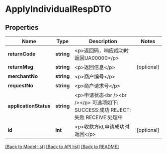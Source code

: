 # ApplyIndividualRespDTO

## Properties
Name | Type | Description | Notes
------------ | ------------- | ------------- | -------------
**returnCode** | **string** | &lt;p&gt;返回码，响应成功时返回UA00000&lt;/p&gt; | 
**returnMsg** | **string** | &lt;p&gt;返回信息&lt;/p&gt; | [optional] 
**merchantNo** | **string** | &lt;p&gt;商户编号&lt;/p&gt; | 
**requestNo** | **string** | &lt;p&gt;商户请求号&lt;/p&gt; | 
**applicationStatus** | **string** | &lt;p&gt;申请状态&lt;br /&gt;&lt;br /&gt;&lt;/p&gt; 可选项如下: SUCCESS:成功 REJECT:失败 RECEIVE:处理中 | 
**id** | **int** | &lt;p&gt;收款方id,申请成功时返回&lt;/p&gt; | [optional] 

[[Back to Model list]](../README.md#documentation-for-models) [[Back to API list]](../README.md#documentation-for-api-endpoints) [[Back to README]](../README.md)


